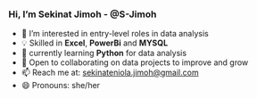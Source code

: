 ### Hi, I’m Sekinat Jimoh -  @S-Jimoh
- 👀 I’m interested in entry-level roles in data analysis
- 💡  Skilled in **Excel**, **PowerBi** and **MYSQL**
- 🌱 currently learning **Python** for data analysis
- 🤝 Open to collaborating on data projects to improve and grow
- 📫 Reach me at: [sekinateniola.jimoh@gmail.com](mailto:sekinateniola.jimoh@gmail,com)
- 😄 Pronouns: she/her


<!---
S-Jimoh/S-Jimoh is a ✨ special ✨ repository because its `README.md` (this file) appears on your GitHub profile.
You can click the Preview link to take a look at your changes.
--->
